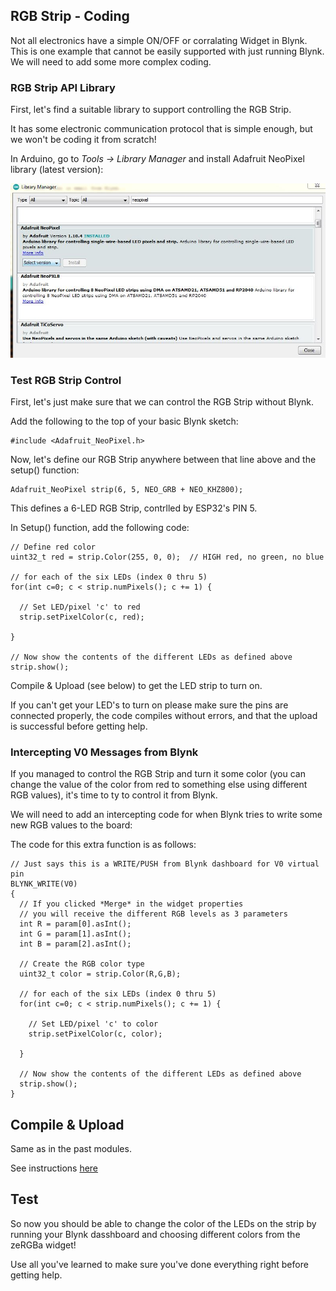 RGB Strip - Coding
---

Not all electronics have a simple ON/OFF or corralating Widget in Blynk.  This is one example that cannot be easily supported with just running Blynk.  We will need to add some more complex coding.

### RGB Strip API Library

First, let's find a suitable library to support controlling the RGB Strip. 

 It has some electronic communication protocol that is simple enough, but we won't be coding it from scratch!

In Arduino, go to *Tools -> Library Manager* and install Adafruit NeoPixel library (latest version):

![](images/neopixel.jpg)

### Test RGB Strip Control 

First, let's just make sure that we can control the RGB Strip without Blynk.

Add the following to the top of your basic Blynk sketch:

    #include <Adafruit_NeoPixel.h>

Now, let's define our RGB Strip anywhere between that line above and the setup() function:

    Adafruit_NeoPixel strip(6, 5, NEO_GRB + NEO_KHZ800);

This defines a 6-LED RGB Strip, contrlled by ESP32's PIN 5.

In Setup() function, add the following code:

    // Define red color
    uint32_t red = strip.Color(255, 0, 0);  // HIGH red, no green, no blue

    // for each of the six LEDs (index 0 thru 5)
    for(int c=0; c < strip.numPixels(); c += 1) {
    
      // Set LED/pixel 'c' to red
      strip.setPixelColor(c, red); 
    
    }

    // Now show the contents of the different LEDs as defined above
    strip.show(); 
  
Compile & Upload (see below) to get the LED strip to turn on.

If you can't get your LED's to turn on please make sure the pins are connected properly, the code compiles without errors, and that the upload is successful before getting help.

### Intercepting V0 Messages from Blynk

If you managed to control the RGB Strip and turn it some color (you can change the value of the color from red to something else using different RGB values), it's time to ty to control it from Blynk.

We will need to add an intercepting code for when Blynk tries to write some new RGB values to the board:

The code for this extra function is as follows:

    // Just says this is a WRITE/PUSH from Blynk dashboard for V0 virtual pin
    BLYNK_WRITE(V0)
    {
      // If you clicked *Merge* in the widget properties 
      // you will receive the different RGB levels as 3 parameters
      int R = param[0].asInt();
      int G = param[1].asInt();
      int B = param[2].asInt();

      // Create the RGB color type
      uint32_t color = strip.Color(R,G,B); 

      // for each of the six LEDs (index 0 thru 5)
      for(int c=0; c < strip.numPixels(); c += 1) {

        // Set LED/pixel 'c' to color
        strip.setPixelColor(c, color); 

      }

      // Now show the contents of the different LEDs as defined above
      strip.show(); 
    }

## Compile & Upload

Same as in the past modules.

See instructions <a href="../20-Getting-Real/15-Compile-and-Upload.html" target="_blank">here</a>

## Test

So now you should be able to change the color of the LEDs on the strip by running your Blynk dasshboard and choosing different colors from the zeRGBa widget!

Use all you've learned to make sure you've done everything right before getting help.


  